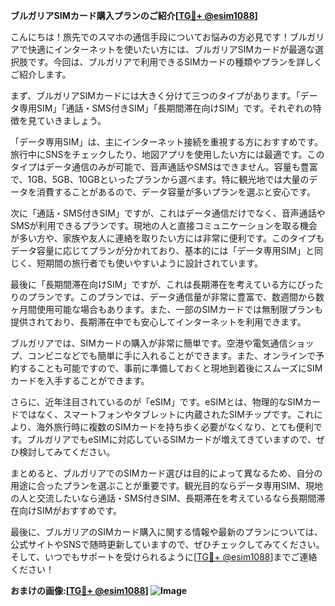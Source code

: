 **ブルガリアSIMカード購入プランのご紹介[[TG💪+ @esim1088](https://t.me/s/esim1088)]**

こんにちは！旅先でのスマホの通信手段についてお悩みの方必見です！ブルガリアで快適にインターネットを使いたい方には、ブルガリアSIMカードが最適な選択肢です。今回は、ブルガリアで利用できるSIMカードの種類やプランを詳しくご紹介します。

まず、ブルガリアSIMカードには大きく分けて三つのタイプがあります。「データ専用SIM」「通話・SMS付きSIM」「長期間滞在向けSIM」です。それぞれの特徴を見ていきましょう。

「データ専用SIM」は、主にインターネット接続を重視する方におすすめです。旅行中にSNSをチェックしたり、地図アプリを使用したい方には最適です。このタイプはデータ通信のみが可能で、音声通話やSMSはできません。容量も豊富で、1GB、5GB、10GBといったプランから選べます。特に観光地では大量のデータを消費することがあるので、データ容量が多いプランを選ぶと安心です。

次に「通話・SMS付きSIM」ですが、これはデータ通信だけでなく、音声通話やSMSが利用できるプランです。現地の人と直接コミュニケーションを取る機会が多い方や、家族や友人に連絡を取りたい方には非常に便利です。このタイプもデータ容量に応じてプランが分かれており、基本的には「データ専用SIM」と同じく、短期間の旅行者でも使いやすいように設計されています。

最後に「長期間滞在向けSIM」ですが、これは長期滞在を考えている方にぴったりのプランです。このプランでは、データ通信量が非常に豊富で、数週間から数ヶ月間使用可能な場合もあります。また、一部のSIMカードでは無制限プランも提供されており、長期滞在中でも安心してインターネットを利用できます。

ブルガリアでは、SIMカードの購入が非常に簡単です。空港や電気通信ショップ、コンビニなどでも簡単に手に入れることができます。また、オンラインで予約することも可能ですので、事前に準備しておくと現地到着後にスムーズにSIMカードを入手することができます。

さらに、近年注目されているのが「eSIM」です。eSIMとは、物理的なSIMカードではなく、スマートフォンやタブレットに内蔵されたSIMチップです。これにより、海外旅行時に複数のSIMカードを持ち歩く必要がなくなり、とても便利です。ブルガリアでもeSIMに対応しているSIMカードが増えてきていますので、ぜひ検討してみてください。

まとめると、ブルガリアでのSIMカード選びは目的によって異なるため、自分の用途に合ったプランを選ぶことが重要です。観光目的ならデータ専用SIM、現地の人と交流したいなら通話・SMS付きSIM、長期滞在を考えているなら長期間滞在向けSIMがおすすめです。

最後に、ブルガリアのSIMカード購入に関する情報や最新のプランについては、公式サイトやSNSで随時更新していますので、ぜひチェックしてみてください。そして、いつでもサポートを受けられるように[[TG💪+ @esim1088](https://t.me/s/esim1088)]までご連絡ください！

**おまけの画像:[[TG💪+ @esim1088](https://t.me/s/esim1088)] ![Image](https://i.postimg.cc/Y0z9fWf4/image.png)**